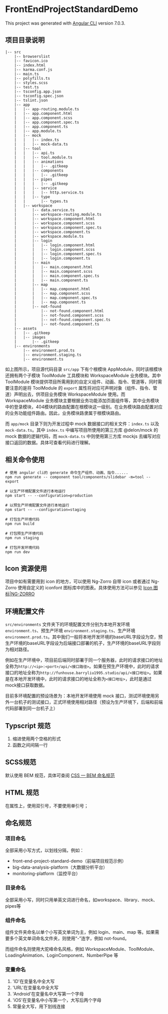 # FrontEndProjectStandardDemo

This project was generated with [Angular CLI](https://github.com/angular/angular-cli) version 7.0.3.



## 项目目录说明

```
|-- src
​    |-- browserslist
​    |-- favicon.ico
​    |-- index.html
​    |-- karma.conf.js
​    |-- main.ts
​    |-- polyfills.ts
​    |-- styles.scss
​    |-- test.ts
​    |-- tsconfig.app.json
​    |-- tsconfig.spec.json
​    |-- tslint.json
​    |-- app
​    |   |-- app-routing.module.ts
​    |   |-- app.component.html
​    |   |-- app.component.scss
​    |   |-- app.component.spec.ts
​    |   |-- app.component.ts
​    |   |-- app.module.ts
​    |   |-- mock
​    |   |   |-- index.ts
​    |   |   |-- mock-data.ts
​    |   |-- tool
​    |   |   |-- api.ts
​    |   |   |-- tool.module.ts
​    |   |   |-- animations
​    |   |   |   |-- .gitkeep
​    |   |   |-- components
​    |   |   |   |-- .gitkeep
​    |   |   |-- pipes
​    |   |   |   |-- .gitkeep
​    |   |   |-- service
​    |   |   |   |-- http.service.ts
​    |   |   |-- type
​    |   |       |-- types.ts
​    |   |-- workspace
​    |       |-- data.service.ts
​    |       |-- workspace-routing.module.ts
​    |       |-- workspace.component.html
​    |       |-- workspace.component.scss
​    |       |-- workspace.component.spec.ts
​    |       |-- workspace.component.ts
​    |       |-- workspace.module.ts
​    |       |-- login
​    |       |   |-- login.component.html
​    |       |   |-- login.component.scss
​    |       |   |-- login.component.spec.ts
​    |       |   |-- login.component.ts
​    |       |-- main
​    |       |   |-- main.component.html
​    |       |   |-- main.component.scss
​    |       |   |-- main.component.spec.ts
​    |       |   |-- main.component.ts
​    |       |-- map
​    |       |   |-- map.component.html
​    |       |   |-- map.component.scss
​    |       |   |-- map.component.spec.ts
​    |       |   |-- map.component.ts
​    |       |-- not-found
​    |           |-- not-found.component.html
​    |           |-- not-found.component.scss
​    |           |-- not-found.component.spec.ts
​    |           |-- not-found.component.ts
​    |-- assets
​    |   |-- .gitkeep
​    |   |-- images
​    |       |-- .gitkeep
​    |-- environments
​        |-- environment.prod.ts
​        |-- environment.staging.ts
​        |-- environment.ts
```



如上图所示，项目源代码目录 `src/app` 下有个根模块 AppModule，同时该根模块还拥有两个子模块 ToolModule 工具模块和 WorkspaceModule 业务模块。其中 ToolModule 模块提供项目所需用到的自定义组件、动画、指令、管道等，同时需要注意的是将 ToolModule 的 `export` 属性将对应可声明对象（组件、指令、管道）声明出去，供项目业务模块 WorkspaceModule 使用。而 WorkspaceModule 业务模块主要根据业务功能添加页面组件等，其中业务模块中的登录模块，404模块的路由配置在根模块这一级别。在业务模块路由配置对应的业务功能组件路由。因此，业务模块路隶属于根模块路由。

而 `app/mock` 目录下则为开发过程中 mock 数据接口的相关文件：`index.ts` 以及 `mock-data.ts`。其中 `index.ts` 中编写项目所使用的第三方库 @delon/mock 的 mock 数据的逻辑代码，而 `mock-data.ts` 中则使用第三方库 mockjs 去编写对应接口返回的数据。具体可查看代码进行理解。



## 相关命令使用

```shell
# 使用 angular cli的 generate 命令生产组件、动画、指令......
npm run generate -- component tool/components/slidebar -m=tool --export

# 以生产环境配置文件进行本地运行
npm start -- --configuration=production

# 以预生产环境配置文件进行本地运行
npm start -- --configuration=staging

# 打包生产环境代码
npm run build

# 打包预生产环境代码
npm run staging

# 打包开发环境代码
npm run dev
```



## Icon 资源使用

项目中如有需要用到 icon 的地方，可以使用 Ng-Zorro 自带 icon 或者通过 Ng-Zorro 使用自定义的 iconfont 图标库中的图表。具体使用方法可以参见 [Icon 图标|NG-ZORRO](https://ng.ant.design/components/icon/zh#components-icon-demo-custom)

## 环境配置文件

`src/environments` 文件夹下的环境配置文件分别为本地开发环境 `environment.ts`、预生产环境 `environment.staging.ts`、生产环境 `environment.prod.ts`。其中我们一般将本地开发环境的baseURL字段设为空，预生产环境的baseURL字段设为后端接口部署的机子，生产环境的baseURL字段则为相对路径。

例如在生产环境中，项目前后端同时部署于同一个服务器，此时的请求接口的地址全称为`http://<ip>:<port>/api/<接口路径>`。如果在预生产环境中，此时的请求接口的地址全称为`http://funhouse.barryliu1995.studio/api/<接口地址>`。如果是在本地开发环境中，此时的请求接口的地址全称为`<接口地址>`，此时是通过mock接口获取数据。

目前多环境配置的预设场景为：本地开发环境使用 mock 接口，测试环境使用另外一台机子的测试接口，正式环境使用相对路径（预设为生产环境下，后端和前端代码部署到同一台机子上）

## Typscript 规范

1. 缩进使用两个空格的形式
2. 函数之间间隔一行



## SCSS规范

默认使用 BEM 规范，具体可查阅 [CSS — BEM 命名规范](https://juejin.im/post/5b925e616fb9a05cdd2ce70d)

## HTML 规范
在属性上，使用双引号，不要使用单引号；




## 命名规范

### 项目命名

全部采用小写方式，以划线分隔，例如：

* front-end-project-standard-demo（前端项目规范示例）
* big-data-analysis-platform（大数据分析平台）
* monitoring-platform（监控平台）



### 目录命名
全部采用小写，同时只用单英文词进行命名，如workspace、library、mock、pipes等



### 组件命名

组件文件夹命名以单个小写英文单词为主，例如 login、main、map 等。如果需要多个英文单词命名文件夹，则使用“-”连字，例如 not-found。

而组件命名则使用大驼峰命名风格，例如 WorkspaceModule、ToolModule、LoadingAnimation、LoginComponent、NumberPipe 等


### 变量命名
1. 'ID'在变量名中全大写
2. 'URL'在变量名中全大写
3. 'Android'在变量名中大写第一个字母
4. 'iOS'在变量名中小写第一个，大写后两个字母
5. 常量全大写，用下划线连接





